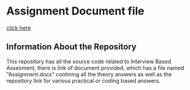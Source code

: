 # Assignment Document file

[click here](https://docs.google.com/document/d/1EEQNKlEcrWweU4TrtZGjua2zuNIaKEnf/edit?usp=drive_link&ouid=117305267143492327942&rtpof=true&sd=true)


## Information About the Repository

 This repository has all the source code related to Interview Based Assesment, there is link of document provided, which has a file named "Assignment.docx" contining all the theory answers as well as  the repository link for various practical or coding based answers.